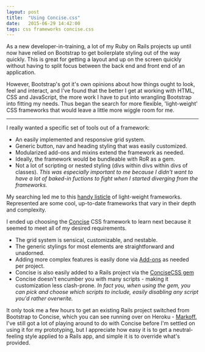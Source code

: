 ```yaml
---
layout: post
title:  "Using Concise.css"
date:   2015-06-29 14:42:00
tags: css frameworks concise.css
---
```

As a new developer-in-training, a lot of my Ruby on Rails projects up until now have relied on Bootstrap to get boilerplate styling out of the way quickly.  This is great for getting a layout and up on the screen quickly without having to split focus between the back end and front end of an application.  

However, Bootstrap's got it's own opinions about how things ought to look, feel and interact, and I've found that the better I get at working with HTML, CSS and JavaScript, the more work I have to put into wrangling Bootstrap into fitting my needs.  Thus began the search for more flexible, 'light-weight' CSS frameworks that would leave a little more wiggle room for me.  

---

I really wanted a specific set of tools out of a framework:

* An easily implemented and responsive grid system.
* Generic button, nav and heading styling that was easily customized.
* Modularized add-ons and mixins extend the framework as needed.
* Ideally, the framework would be bundleable with RoR as a gem.
* Not a lot of scripting or nested styling (divs within divs within divs of classes). *This was especially important to me because I didn't want to have a lot of baked-in fuctions to fight when I started diverging from the frameworks.*

My searching led me to this [handy listicle](http://www.hongkiat.com/blog/bootstrap-alternatives/) of light-weight frameworks. Represented are some cool, up-to-date frameworks that vary in their depth and complexity.  

I ended up choosing the [Concise](http://concisecss.com/) CSS framework to learn next because it seemed to meet all of my desired requirements.  

* The grid system is sensical, customizable, and nestable. 
* The generic stylings for most elements are straightforward and unadorned.  
* Adding more complex features is easily done via [Add-ons](http://concisecss.com/add-ons/) as needed per project.
* Concise is also easily added to a Rails project via the [ConciseCSS gem](https://github.com/ConciseCSS/concise.css-gem)
* Concise doesn't encumber you with many scripts - making it customization less clash-prone. *In fact you, when using the gem, you can pick and choose which scripts to include, easily disabling any script you'd rather overwrite.*


It only took me a few hours to get an existing Rails project switched from Bootstrap to Concise, which you can see running over on Heroku - [Markoff.](http://markoff.herokuapp.com/)  I've still got a lot of playing around to do with Concise before I'm settled on using it for my prototyping, but I appreciate how easy it is to get a neutral-feeling style applied to a Rails app, and simple it is to override what's provided.  